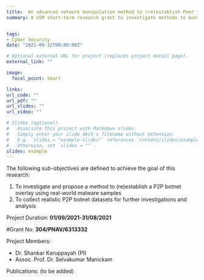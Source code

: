 ```yaml
---
title:  An advanced network manipulation method to (re)establish Peer to Peer botnet overlays within isolated Internet emulation testbeds
summary: A USM short-term research grant to investigate methods to bootstrap real-life P2P botnets in an isolated testbed for further analysis. 


tags:
- Cyber Security
date: "2021-09-12T00:00:00Z"

# Optional external URL for project (replaces project detail page).
external_link: ""

image:
  focal_point: Smart

links:
url_code: ""
url_pdf: ""
url_slides: ""
url_video: ""

# Slides (optional).
#   Associate this project with Markdown slides.
#   Simply enter your slide deck's filename without extension.
#   E.g. `slides = "example-slides"` references `content/slides/example-slides.md`.
#   Otherwise, set `slides = ""`.
slides: example
---
```


The following sub-objectives are defined to achieve the goal of this research:
1. To investigate and propose a method to (re)establish a P2P botnet overlay using real-world malware samples
2. To collect realistic P2P botnet datasets for further investigations and analysis
 
 Project Duration: **01/09/2021-31/08/2021**
 
 #Grant No: **304/PNAV/6313332**
 
 Project Members:
 - Dr. Shankar Karuppayah (PI)
 - Assoc. Prof. Dr. Selvakumar Manickam

Publications:
(to be added)
